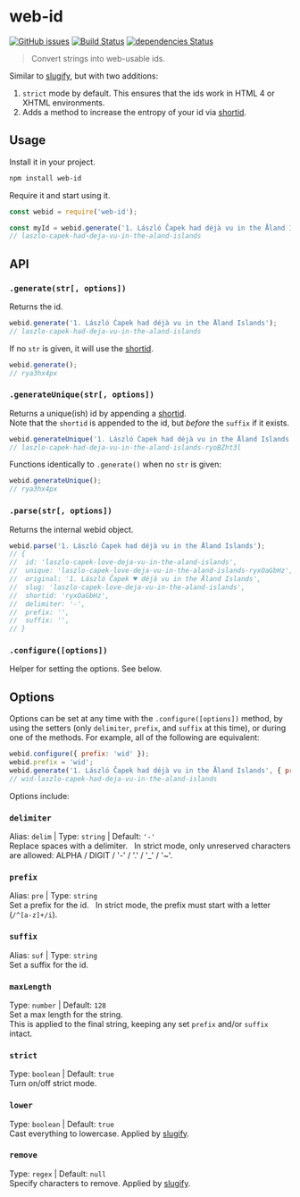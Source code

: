 # web-id
[![GitHub issues](https://img.shields.io/npm/v/web-id.svg)](https://www.npmjs.com/package/web-id) [![Build Status](https://travis-ci.org/sh0ji/web-id.svg?branch=master)](https://travis-ci.org/sh0ji/web-id) [![dependencies Status](https://david-dm.org/sh0ji/web-id/status.svg)](https://david-dm.org/sh0ji/web-id)
> Convert strings into web-usable ids.

Similar to [slugify](https://github.com/simov/slugify), but with two additions:
1. `strict` mode by default. This ensures that the ids work in HTML 4 or XHTML environments.
2. Adds a method to increase the entropy of your id via [shortid](https://github.com/dylang/shortid).


## Usage
Install it in your project.
```sh
npm install web-id
```
Require it and start using it.
```javascript
const webid = require('web-id');

const myId = webid.generate('1. László Čapek had déjà vu in the Åland Islands');
// laszlo-capek-had-deja-vu-in-the-aland-islands
```


## API
### `.generate(str[, options])`
Returns the id.
```javascript
webid.generate('1. László Čapek had déjà vu in the Åland Islands');
// laszlo-capek-had-deja-vu-in-the-aland-islands
```
If no `str` is given, it will use the [shortid](https://github.com/dylang/shortid).
```javascript
webid.generate();
// rya3hx4px
```

### `.generateUnique(str[, options])`
Returns a unique(ish) id by appending a [shortid](https://github.com/dylang/shortid).  
Note that the `shortid` is appended to the id, but _before_ the `suffix` if it exists.
```javascript
webid.generateUnique('1. László Čapek had déjà vu in the Åland Islands');
// laszlo-capek-had-deja-vu-in-the-aland-islands-ryoBZht3l
```
Functions identically to `.generate()` when no `str` is given:
```javascript
webid.generateUnique();
// rya3hx4px
```

### `.parse(str[, options])`
Returns the internal webid object.
```javascript
webid.parse('1. László Čapek had déjà vu in the Åland Islands');
// {
// 	id: 'laszlo-capek-love-deja-vu-in-the-aland-islands',
// 	unique: 'laszlo-capek-love-deja-vu-in-the-aland-islands-ryxOaGbHz',
// 	original: '1. László Čapek ♥ déjà vu in the Åland Islands',
// 	slug: 'laszlo-capek-love-deja-vu-in-the-aland-islands',
// 	shortid: 'ryxOaGbHz',
// 	delimiter: '-',
// 	prefix: '',
// 	suffix: '',
// }
```

### `.configure([options])`
Helper for setting the options. See below.


## Options
Options can be set at any time with the `.configure([options])` method, by using the setters (only `delimiter`, `prefix`, and `suffix` at this time), or during one of the methods. For example, all of the following are equivalent:
```javascript
webid.configure({ prefix: 'wid' });
webid.prefix = 'wid';
webid.generate('1. László Čapek had déjà vu in the Åland Islands', { prefix: 'wid' });
// wid-laszlo-capek-had-deja-vu-in-the-aland-islands
```

Options include:
### `delimiter`
Alias: `delim` | Type: `string` | Default: `'-'`  
Replace spaces with a delimiter.  
In strict mode, only unreserved characters are allowed: ALPHA / DIGIT / '-' / '.' / '\_' / '~'.

### `prefix`
Alias: `pre` | Type: `string`  
Set a prefix for the id.  
In strict mode, the prefix must start with a letter (`/^[a-z]+/i`).

### `suffix`
Alias: `suf` | Type: `string`  
Set a suffix for the id.

### `maxLength`
Type: `number` | Default: `128`  
Set a max length for the string.  
This is applied to the final string, keeping any set `prefix` and/or `suffix` intact.

### `strict`
Type: `boolean` | Default: `true`  
Turn on/off strict mode.

### `lower`
Type: `boolean` | Default: `true`  
Cast everything to lowercase. Applied by [slugify](https://github.com/simov/slugify#options).

### `remove`
Type: `regex` | Default: `null`  
Specify characters to remove. Applied by [slugify](https://github.com/simov/slugify#options).
